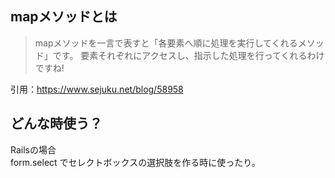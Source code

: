 ## mapメソッドとは

> mapメソッドを一言で表すと「各要素へ順に処理を実行してくれるメソッド」です。
> 要素それぞれにアクセスし、指示した処理を行ってくれるわけですね!

引用：https://www.sejuku.net/blog/58958  

## どんな時使う？

Railsの場合  
form.select でセレクトボックスの選択肢を作る時に使ったり。
